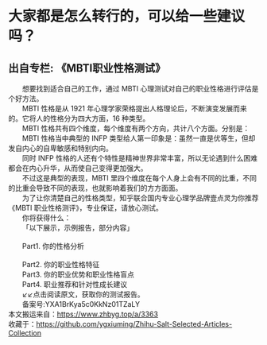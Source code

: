 # 大家都是怎么转行的，可以给一些建议吗？  
## 出自专栏: 《MBTI职业性格测试》  
&emsp;&emsp;想要找到适合自己的工作，通过 MBTI 心理测试对自己的职业性格进行评估是个好方法。  
&emsp;&emsp;MBTI 性格是从 1921 年心理学家荣格提出人格理论后，不断演变发展而来的。它将人的性格分为四大方面，16 种类型。  
&emsp;&emsp;MBTI 性格共有四个维度，每个维度有两个方向，共计八个方面。分别是：  
&emsp;&emsp;MBTI 性格当中典型的 INFP 类型给人第一印象是：虽然一直是优等生，但却发自内心的自卑敏感和特别内向。  
&emsp;&emsp;同时 INFP 性格的人还有个特性是精神世界非常丰富，所以无论遇到什么困难都会在内心升华，从而使自己变得更加强大。  
&emsp;&emsp;不过这是典型的表现，MBTI 里四个维度在每个人身上会有不同的比重，不同的比重会导致不同的表现，也就影响着我们的方方面面。  
&emsp;&emsp;为了让你清楚自己的性格类型，知乎联合国内专业心理学品牌壹点灵为你推荐《MBTI 职业性格测评》，专业保证，请放心测试。  
&emsp;&emsp;你将获得什么：  
&emsp;&emsp;「以下展示，示例报告，部分内容」  
&emsp;&emsp;   
&emsp;&emsp;Part1. 你的性格分析  
&emsp;&emsp;   
&emsp;&emsp;Part2. 你的职业性格特征  
&emsp;&emsp;Part3. 你的职业优势和职业性格盲点  
&emsp;&emsp;Part4. 职业推荐和针对性成长建议  
&emsp;&emsp;↙↙点击阅读原文，获取你的测试报告。  
&emsp;&emsp;备案号:YXA1BrKya5c0KkNz01TZaLY  
本文搬运来自：https://www.zhbyg.top/a/3363  
 收藏于：https://github.com/ygxiuming/Zhihu-Salt-Selected-Articles-Collection